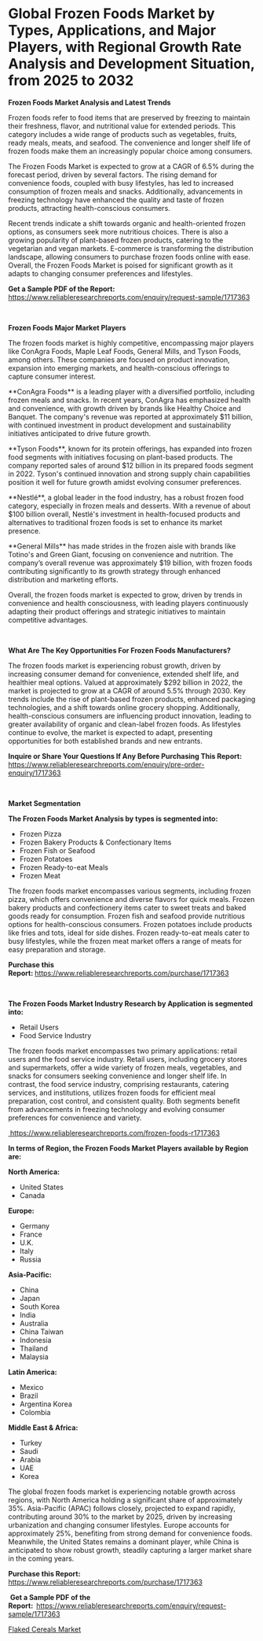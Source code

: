 <p><h1>Global Frozen Foods Market by Types, Applications, and Major Players, with Regional Growth Rate Analysis and Development Situation, from 2025 to 2032</h1></p><p><strong>Frozen Foods Market Analysis and Latest Trends</strong></p>
<p><p>Frozen foods refer to food items that are preserved by freezing to maintain their freshness, flavor, and nutritional value for extended periods. This category includes a wide range of products such as vegetables, fruits, ready meals, meats, and seafood. The convenience and longer shelf life of frozen foods make them an increasingly popular choice among consumers.</p><p>The Frozen Foods Market is expected to grow at a CAGR of 6.5% during the forecast period, driven by several factors. The rising demand for convenience foods, coupled with busy lifestyles, has led to increased consumption of frozen meals and snacks. Additionally, advancements in freezing technology have enhanced the quality and taste of frozen products, attracting health-conscious consumers.</p><p>Recent trends indicate a shift towards organic and health-oriented frozen options, as consumers seek more nutritious choices. There is also a growing popularity of plant-based frozen products, catering to the vegetarian and vegan markets. E-commerce is transforming the distribution landscape, allowing consumers to purchase frozen foods online with ease. Overall, the Frozen Foods Market is poised for significant growth as it adapts to changing consumer preferences and lifestyles.</p></p>
<p><strong>Get a Sample PDF of the Report:&nbsp;</strong> <a href="https://www.reliableresearchreports.com/enquiry/request-sample/1717363?utm_campaign=2146&utm_medium=2&utm_source=Github&utm_content=ia&utm_term=14022025&utm_id=frozen-foods">https://www.reliableresearchreports.com/enquiry/request-sample/1717363</a></p>
<p>&nbsp;</p>
<p><strong>Frozen Foods Major Market Players</strong></p>
<p><p>The frozen foods market is highly competitive, encompassing major players like ConAgra Foods, Maple Leaf Foods, General Mills, and Tyson Foods, among others. These companies are focused on product innovation, expansion into emerging markets, and health-conscious offerings to capture consumer interest.</p><p>**ConAgra Foods** is a leading player with a diversified portfolio, including frozen meals and snacks. In recent years, ConAgra has emphasized health and convenience, with growth driven by brands like Healthy Choice and Banquet. The company's revenue was reported at approximately $11 billion, with continued investment in product development and sustainability initiatives anticipated to drive future growth.</p><p>**Tyson Foods**, known for its protein offerings, has expanded into frozen food segments with initiatives focusing on plant-based products. The company reported sales of around $12 billion in its prepared foods segment in 2022. Tyson's continued innovation and strong supply chain capabilities position it well for future growth amidst evolving consumer preferences.</p><p>**Nestlé**, a global leader in the food industry, has a robust frozen food category, especially in frozen meals and desserts. With a revenue of about $100 billion overall, Nestlé's investment in health-focused products and alternatives to traditional frozen foods is set to enhance its market presence.</p><p>**General Mills** has made strides in the frozen aisle with brands like Totino's and Green Giant, focusing on convenience and nutrition. The company’s overall revenue was approximately $19 billion, with frozen foods contributing significantly to its growth strategy through enhanced distribution and marketing efforts.</p><p>Overall, the frozen foods market is expected to grow, driven by trends in convenience and health consciousness, with leading players continuously adapting their product offerings and strategic initiatives to maintain competitive advantages.</p></p>
<p>&nbsp;</p>
<p><strong>What Are The Key Opportunities For Frozen Foods Manufacturers?</strong></p>
<p><p>The frozen foods market is experiencing robust growth, driven by increasing consumer demand for convenience, extended shelf life, and healthier meal options. Valued at approximately $292 billion in 2022, the market is projected to grow at a CAGR of around 5.5% through 2030. Key trends include the rise of plant-based frozen products, enhanced packaging technologies, and a shift towards online grocery shopping. Additionally, health-conscious consumers are influencing product innovation, leading to greater availability of organic and clean-label frozen foods. As lifestyles continue to evolve, the market is expected to adapt, presenting opportunities for both established brands and new entrants.</p></p>
<p><strong>Inquire or Share Your Questions If Any Before Purchasing This Report:</strong> <a href="https://www.reliableresearchreports.com/enquiry/pre-order-enquiry/1717363?utm_campaign=2146&utm_medium=2&utm_source=Github&utm_content=ia&utm_term=14022025&utm_id=frozen-foods">https://www.reliableresearchreports.com/enquiry/pre-order-enquiry/1717363</a></p>
<p>&nbsp;</p>
<p><strong>Market Segmentation</strong></p>
<p><strong>The Frozen Foods Market Analysis by types is segmented into:</strong></p>
<p><ul><li>Frozen Pizza</li><li>Frozen Bakery Products & Confectionary Items</li><li>Frozen Fish or Seafood</li><li>Frozen Potatoes</li><li>Frozen Ready-to-eat Meals</li><li>Frozen Meat</li></ul></p>
<p><p>The frozen foods market encompasses various segments, including frozen pizza, which offers convenience and diverse flavors for quick meals. Frozen bakery products and confectionery items cater to sweet treats and baked goods ready for consumption. Frozen fish and seafood provide nutritious options for health-conscious consumers. Frozen potatoes include products like fries and tots, ideal for side dishes. Frozen ready-to-eat meals cater to busy lifestyles, while the frozen meat market offers a range of meats for easy preparation and storage.</p></p>
<p><strong>Purchase this Report:&nbsp;</strong><a href="https://www.reliableresearchreports.com/purchase/1717363?utm_campaign=2146&utm_medium=2&utm_source=Github&utm_content=ia&utm_term=14022025&utm_id=frozen-foods">https://www.reliableresearchreports.com/purchase/1717363</a></p>
<p>&nbsp;</p>
<p><strong>The Frozen Foods Market Industry Research by Application is segmented into:</strong></p>
<p><ul><li>Retail Users</li><li>Food Service Industry</li></ul></p>
<p><p>The frozen foods market encompasses two primary applications: retail users and the food service industry. Retail users, including grocery stores and supermarkets, offer a wide variety of frozen meals, vegetables, and snacks for consumers seeking convenience and longer shelf life. In contrast, the food service industry, comprising restaurants, catering services, and institutions, utilizes frozen foods for efficient meal preparation, cost control, and consistent quality. Both segments benefit from advancements in freezing technology and evolving consumer preferences for convenience and variety.</p></p>
<p><a href="https://www.reliableresearchreports.com/frozen-foods-r1717363?utm_campaign=2146&utm_medium=2&utm_source=Github&utm_content=ia&utm_term=14022025&utm_id=frozen-foods">&nbsp;https://www.reliableresearchreports.com/frozen-foods-r1717363</a></p>
<p><strong>In terms of Region, the Frozen Foods Market Players available by Region are:</strong></p>
<p>
    <p> <strong> North America: </strong>
        <ul>
            <li>United States</li>
            <li>Canada</li>
        </ul>
        </p> 
    <p> <strong> Europe: </strong>
        <ul>
            <li>Germany</li>
            <li>France</li>
            <li>U.K.</li>
            <li>Italy</li>
            <li>Russia</li>
        </ul>
        </p> 
    <p> <strong> Asia-Pacific: </strong>
        <ul>
            <li>China</li>
            <li>Japan</li>
            <li>South Korea</li>
            <li>India</li>
            <li>Australia</li>
            <li>China Taiwan</li>
            <li>Indonesia</li>
            <li>Thailand</li>
            <li>Malaysia</li>
        </ul>
        </p> 
    <p> <strong> Latin America: </strong>
        <ul>
            <li>Mexico</li>
            <li>Brazil</li>
            <li>Argentina Korea</li>
            <li>Colombia</li>
        </ul>
        </p> 
    <p> <strong> Middle East & Africa: </strong>
        <ul>
            <li>Turkey</li>
            <li>Saudi</li>
            <li>Arabia</li>
            <li>UAE</li>
            <li>Korea</li>
        </ul>
    </p>
    </p>
<p><p>The global frozen foods market is experiencing notable growth across regions, with North America holding a significant share of approximately 35%. Asia-Pacific (APAC) follows closely, projected to expand rapidly, contributing around 30% to the market by 2025, driven by increasing urbanization and changing consumer lifestyles. Europe accounts for approximately 25%, benefiting from strong demand for convenience foods. Meanwhile, the United States remains a dominant player, while China is anticipated to show robust growth, steadily capturing a larger market share in the coming years.</p></p>
<p><strong>Purchase this Report: </strong><a href="https://www.reliableresearchreports.com/purchase/1717363?utm_campaign=2146&utm_medium=2&utm_source=Github&utm_content=ia&utm_term=14022025&utm_id=frozen-foods">https://www.reliableresearchreports.com/purchase/1717363</a></p>
<p>&nbsp;<strong>Get a Sample PDF of the Report:&nbsp;&nbsp;</strong><a href="https://www.reliableresearchreports.com/enquiry/request-sample/1717363?utm_campaign=2146&utm_medium=2&utm_source=Github&utm_content=ia&utm_term=14022025&utm_id=frozen-foods">https://www.reliableresearchreports.com/enquiry/request-sample/1717363</a></p>
<p><strong></strong></p>
<p><p><a href="https://github.com/mcfred89/Market-Research-Report-List-1/blob/main/flaked-cereals-market.md?utm_campaign=2146&utm_medium=2&utm_source=Github&utm_content=ia&utm_term=14022025&utm_id=frozen-foods">Flaked Cereals Market</a></p></p>